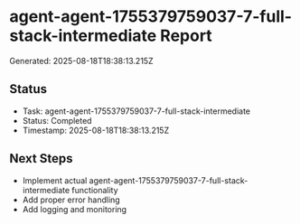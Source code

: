 # agent-agent-1755379759037-7-full-stack-intermediate Report

Generated: 2025-08-18T18:38:13.215Z

## Status
- Task: agent-agent-1755379759037-7-full-stack-intermediate
- Status: Completed
- Timestamp: 2025-08-18T18:38:13.215Z

## Next Steps
- Implement actual agent-agent-1755379759037-7-full-stack-intermediate functionality
- Add proper error handling
- Add logging and monitoring
